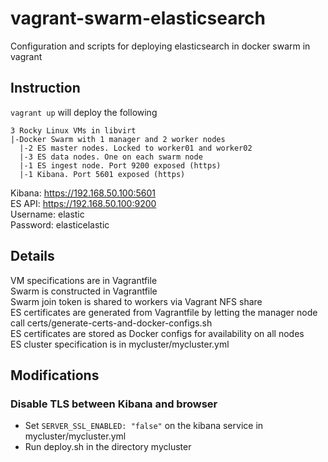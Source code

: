 # vagrant-swarm-elasticsearch
Configuration and scripts for deploying elasticsearch in docker swarm in vagrant

## Instruction
`vagrant up` will deploy the following

```
3 Rocky Linux VMs in libvirt
|-Docker Swarm with 1 manager and 2 worker nodes
  |-2 ES master nodes. Locked to worker01 and worker02
  |-3 ES data nodes. One on each swarm node
  |-1 ES ingest node. Port 9200 exposed (https)
  |-1 Kibana. Port 5601 exposed (https)
```

Kibana: https://192.168.50.100:5601  
ES API: https://192.168.50.100:9200  
Username: elastic  
Password: elasticelastic

## Details
VM specifications are in Vagrantfile  
Swarm is constructed in Vagrantfile  
Swarm join token is shared to workers via Vagrant NFS share  
ES certificates are generated from Vagrantfile by letting the manager node call certs/generate-certs-and-docker-configs.sh  
ES certificates are stored as Docker configs for availability on all nodes  
ES cluster specification is in mycluster/mycluster.yml  

## Modifications
### Disable TLS between Kibana and browser
* Set `SERVER_SSL_ENABLED: "false"` on the kibana service in mycluster/mycluster.yml
* Run deploy.sh in the directory mycluster